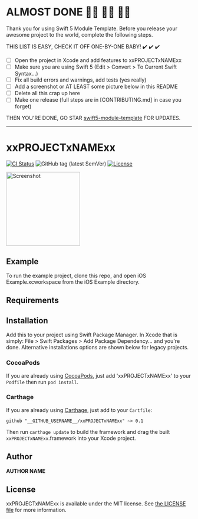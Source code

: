 # ALMOST DONE :walking_woman: :running_woman: :biking_woman:

Thank you for using Swift 5 Module Template. Before you release your awesome project to the world, complete the following steps.

THIS LIST IS EASY, CHECK IT OFF ONE-BY-ONE BABY! ✔️ ✔️ ✔️

 - [ ] Open the project in Xcode and add features to xxPROJECTxNAMExx
 - [ ] Make sure you are using Swift 5 (Edit > Convert > To Current Swift Syntax…)
 - [ ] Fix all build errors and warnings, add tests (yes really)
 - [ ] Add a screenshot or AT LEAST some picture below in this README
 - [ ] Delete all this crap up here
 - [ ] Make one release (full steps are in [CONTRIBUTING.md] in case you forget)

THEN YOU'RE DONE, GO STAR [swift5-module-template](https://github.com/fulldecent/swift5-module-template) FOR UPDATES.

----

# xxPROJECTxNAMExx

[![CI Status](http://img.shields.io/travis/__GITHUB_USERNAME__/xxPROJECTxNAMExx.svg?style=flat)](https://travis-ci.org/__GITHUB_USERNAME__/xxPROJECTxNAMExx)
![GitHub tag (latest SemVer)](https://img.shields.io/github/v/tag/__GITHUB_USERNAME__/xxPROJECTxNAMExx)
[![License](https://img.shields.io/github/license/__GITHUB_USERNAME__/xxPROJECTxNAMExx)](LICENSE)

<a href="https://placehold.it/400?text=Screen+shot"><img width=200 height=200 src="https://placehold.it/400?text=Screen+shot" alt="Screenshot" /></a>


## Example

To run the example project, clone this repo, and open iOS Example.xcworkspace from the iOS Example directory.


## Requirements


## Installation

Add this to your project using Swift Package Manager. In Xcode that is simply: File > Swift Packages > Add Package Dependency... and you're done. Alternative installations options are shown below for legacy projects.

### CocoaPods

If you are already using [CocoaPods](http://cocoapods.org), just add 'xxPROJECTxNAMExx' to your `Podfile` then run `pod install`.

### Carthage

If you are already using [Carthage](https://github.com/Carthage/Carthage), just add to your `Cartfile`:

```ogdl
github "__GITHUB_USERNAME__/xxPROJECTxNAMExx" ~> 0.1
```

Then run `carthage update` to build the framework and drag the built `xxPROJECTxNAMExx`.framework into your Xcode project.


## Author

__AUTHOR NAME__


## License

xxPROJECTxNAMExx is available under the MIT license. See [the LICENSE file](LICENSE) for more information.
